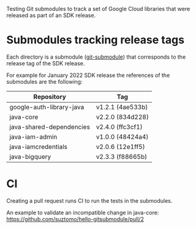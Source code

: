 Testing Git submodules to track a set of Google Cloud libraries
that were released as part of an SDK release.

# Submodules tracking release tags 

Each directory is a submodule ([git-submodule](https://git-scm.com/docs/git-submodule))
that corresponds to the release tag of the SDK release.

For example for January 2022 SDK release the references of the submodules are
the following:

| Repository  | Tag |
| ------------- | ------------- |
| google-auth-library-java  | v1.2.1 (4ae533b) |
| java-core  | v2.2.0 (834d228) |
| java-shared-dependencies  | v2.4.0 (ffc3cf1) |
| java-iam-admin  | v1.0.0 (48424a4) |
| java-iamcredentials  | v2.0.6 (12e1ff5) |
| java-bigquery  | v2.3.3 (f88665b) |
    
# CI

Creating a pull request runs CI to run the tests in the submodules.

An example to validate an incompatible change in java-core:
https://github.com/suztomo/hello-gitsubmodule/pull/2